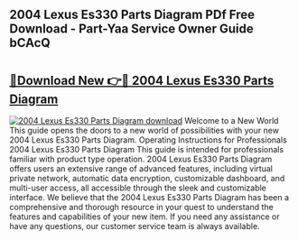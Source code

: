 ## 2004 Lexus Es330 Parts Diagram PDf Free Download - Part-Yaa Service Owner Guide bCAcQ

# <h2><a href="http://dfls57.blite.top/?on=2004+Lexus+Es330+Parts+Diagram">🔗Download New 👉🔴 2004 Lexus Es330 Parts Diagram</a></h2>

[![2004 Lexus Es330 Parts Diagram download](https://i.imgur.com/lujVjoI.png)](http://dfls57.blite.top/?on=2004+Lexus+Es330+Parts+Diagram)
Welcome to a New World This guide opens the doors to a new world of possibilities with your new 2004 Lexus Es330 Parts Diagram. Operating Instructions for Professionals 2004 Lexus Es330 Parts Diagram This guide is intended for professionals familiar with product type operation. 2004 Lexus Es330 Parts Diagram offers users an extensive range of advanced features, including virtual private network, automatic data encryption, customizable dashboard, and multi-user access, all accessible through the sleek and customizable interface. We believe that the 2004 Lexus Es330 Parts Diagram has been a comprehensive and thorough resource in your quest to understand the features and capabilities of your new item. If you need any assistance or have any questions, our customer service team is always available.

